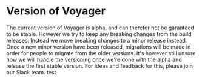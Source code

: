 # Version of Voyager

The current version of Voyager is alpha, and can therefor not be garanteed to be stable.
However we try to keep any breaking changes from the build releases.
Instead we move breaking changes to a minor release instead.
Once a new minor version have been released, migrations will be made in order for people to migrate from the older versions.
It's however still unsure how we will handle the versioning once we're done with the alpha and release the first stable version.
For ideas and feedback for this, please join our Slack team. test
